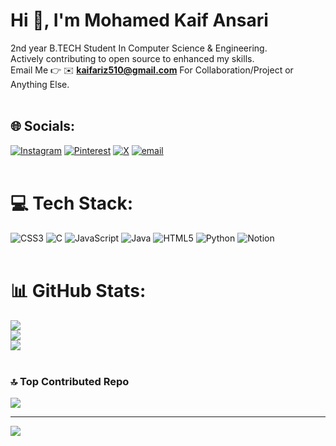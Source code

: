 # Hi 👋, I'm Mohamed Kaif Ansari

2nd year B.TECH Student In Computer Science & Engineering.
<br>
Actively contributing to open source to enhanced my skills.
<br>
Email Me 👉 ✉️ **kaifariz510@gmail.com** For Collaboration/Project or Anything Else. 
<br>
<br>
## 🌐 Socials:
[![Instagram](https://img.shields.io/badge/Instagram-%23E4405F.svg?logo=Instagram&logoColor=white)](https://instagram.com/kaifansariw) [![Pinterest](https://img.shields.io/badge/Pinterest-%23E60023.svg?logo=Pinterest&logoColor=white)](https://pinterest.com/kaifansariw1) [![X](https://img.shields.io/badge/X-black.svg?logo=X&logoColor=white)](https://x.com/kaifansariw) [![email](https://img.shields.io/badge/Email-D14836?logo=gmail&logoColor=white)](mailto:kaifariz510@gmail.com) 
<br>
<br>
# 💻 Tech Stack:
![CSS3](https://img.shields.io/badge/css3-%231572B6.svg?style=plastic&logo=css3&logoColor=white) ![C](https://img.shields.io/badge/c-%2300599C.svg?style=plastic&logo=c&logoColor=white) ![JavaScript](https://img.shields.io/badge/javascript-%23323330.svg?style=plastic&logo=javascript&logoColor=%23F7DF1E) ![Java](https://img.shields.io/badge/java-%23ED8B00.svg?style=plastic&logo=openjdk&logoColor=white) ![HTML5](https://img.shields.io/badge/html5-%23E34F26.svg?style=plastic&logo=html5&logoColor=white) ![Python](https://img.shields.io/badge/python-3670A0?style=plastic&logo=python&logoColor=ffdd54) ![Notion](https://img.shields.io/badge/Notion-%23000000.svg?style=plastic&logo=notion&logoColor=white)
<br>
<br>
# 📊 GitHub Stats:
![](https://github-readme-stats.vercel.app/api?username=kaifansariw&theme=radical&hide_border=false&include_all_commits=false&count_private=false)<br/>
![](https://nirzak-streak-stats.vercel.app/?user=kaifansariw&theme=radical&hide_border=false)<br/>
![](https://github-readme-stats.vercel.app/api/top-langs/?username=kaifansariw&theme=radical&hide_border=false&include_all_commits=false&count_private=false&layout=compact)
<br>
<br>
### 🔝 Top Contributed Repo
![](https://github-contributor-stats.vercel.app/api?username=kaifansariw&limit=5&theme=radical&combine_all_yearly_contributions=true)

---
[![](https://visitcount.itsvg.in/api?id=kaifansariw&icon=0&color=0)](https://visitcount.itsvg.in)

<!-- Proudly created with GPRM ( https://gprm.itsvg.in ) -->
